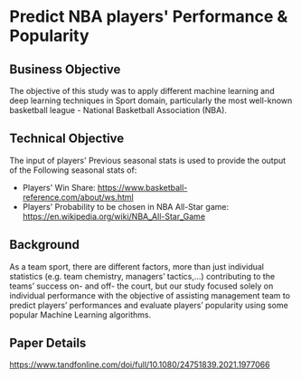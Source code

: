 # Predict NBA players' Performance & Popularity
<!-- ABOUT THE PROJECT -->
## Business Objective
The objective of this study was to apply different machine learning and deep learning techniques in Sport domain, particularly the most well-known basketball league - National Basketball Association (NBA). 
## Technical Objective
The input of players' Previous seasonal stats is used to provide the output of the Following seasonal stats of:
- Players' Win Share: https://www.basketball-reference.com/about/ws.html
- Players' Probability to be chosen in NBA All-Star game: https://en.wikipedia.org/wiki/NBA_All-Star_Game
## Background
As a team sport, there are different factors, more than just individual statistics (e.g. team chemistry, managers’ tactics,...) contributing to the teams’ success on- and off- the court, but our study focused solely on individual performance with the objective of assisting management team to predict players’ performances and evaluate players’ popularity using some popular Machine Learning algorithms. 
## Paper Details
https://www.tandfonline.com/doi/full/10.1080/24751839.2021.1977066

